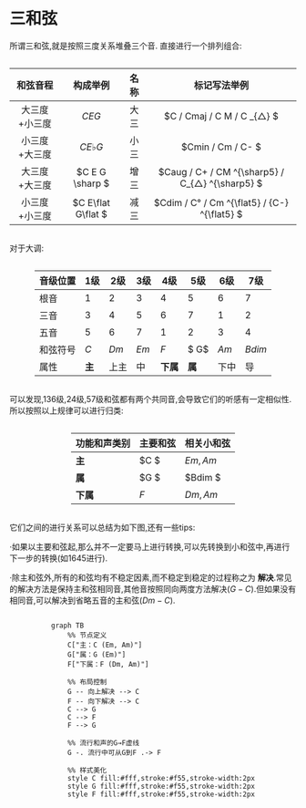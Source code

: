 # 三和弦

<style>
.center 
{
  width: auto;
  display: table;
  margin-left: auto;
  margin-right: auto;
}
</style>

所谓三和弦,就是按照三度关系堆叠三个音.
直接进行一个排列组合:
<div class ="center">

| 和弦音程 | 构成举例 | 名称 | 标记写法举例 |
|:---------:|:---------:|:------:|:------------:|
| 大三度+小三度 | $C E G$ | 大三 | $C / Cmaj / C M / C _{△} $ |
| 小三度+大三度 | $C E \flat  G$ | 小三 | $Cmin / Cm / C- $|
| 大三度+大三度 | $C E G \sharp $ | 增三 | $Caug / C+ / CM ^{\sharp5}  / C_{△} ^{\sharp5} $|
| 小三度+小三度 | $C E\flat  G\flat $ | 减三 | $Cdim / C° / Cm ^{\flat5}  / {C-} ^{\flat5} $ |
</div>

对于大调:
<div class ="center">

| 音级位置 | 1级 | 2级 | 3级 | 4级 | 5级 | 6级 | 7级 |
|---------|----|----|----|----|----|----|----|
| 根音 | 1 | 2 | 3 | 4 | 5 | 6 | 7 |
| 三音 | 3 | 4 | 5 | 6 | 7 | 1 | 2 |
| 五音 | 5 | 6 | 7 | 1 | 2 | 3 | 4 |
| 和弦符号 | $C$ | $Dm$ | $Em$ | $F$ |$ G$ | $Am$ | $Bdim$ |
| 属性 | **主** | 上主 | 中 | **下属** | **属** | 下中 | 导 |
</div>

可以发现,136级,24级,57级和弦都有两个共同音,会导致它们的听感有一定相似性.
所以按照以上规律可以进行归类:

<div class ="center">

| 功能和声类别 | 主要和弦 | 相关小和弦 |
|------------|---------|-----------|
| **主**     | $C    $   | $Em, Am$    |
| **属**     | $G $      | $Bdim $       |
| **下属**   | $F$       | $Dm, Am$    |
</div>

它们之间的进行关系可以总结为如下图,还有一些tips:

·如果以主要和弦起,那么并不一定要马上进行转换,可以先转换到小和弦中,再进行下一步的转换(如1645进行).

·除主和弦外,所有的和弦均有不稳定因素,而不稳定到稳定的过程称之为 **解决**.常见的解决方法是保持主和弦相同音,其他音按照同向两度方法解决($G - C$).但如果没有相同音,可以解决到省略五音的主和弦($Dm - C$).

<div class ="center">

```mermaid
graph TB
    %% 节点定义
    C["主：C (Em, Am)"]
    G["属：G (Em)"]
    F["下属：F (Dm, Am)"]

    %% 布局控制
    G -- 向上解决 --> C
    F -- 向下解决 --> C
    C --> G
    C --> F
    F --> G

    %% 流行和声的G→F虚线
    G -. 流行中可从G到F .-> F

    %% 样式美化
    style C fill:#fff,stroke:#f55,stroke-width:2px
    style G fill:#fff,stroke:#f55,stroke-width:2px
    style F fill:#fff,stroke:#f55,stroke-width:2px

```
</div>

